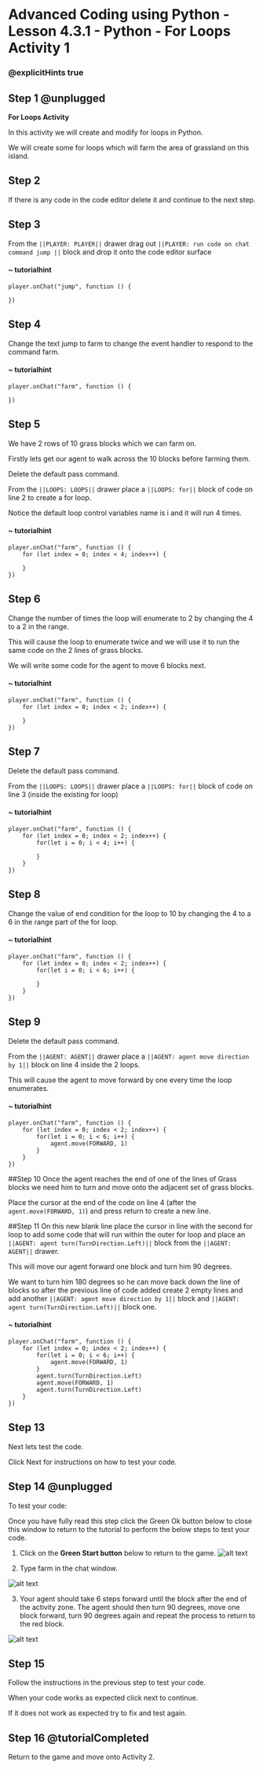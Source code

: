 # Advanced Coding using Python - Lesson 4.3.1 - Python - For Loops Activity 1

### @explicitHints true

## Step 1 @unplugged
**For Loops Activity**

In this activity we will create and modify for loops in Python.

We will create some for loops which will farm the area of grassland on this island.

## Step 2
If there is any code in the code editor delete it and continue to the next step. 

## Step 3 
From the ``||PLAYER: PLAYER||`` drawer drag out ``||PLAYER: run code on chat command jump ||`` block and drop it onto the code editor surface
#### ~ tutorialhint
```spy
player.onChat("jump", function () {
    
})
```

## Step 4 
Change the text jump to farm to change the event handler to respond to the command farm.
#### ~ tutorialhint
```spy
player.onChat("farm", function () {
    
})
```

## Step 5
We have 2 rows of 10 grass blocks which we can farm on.

Firstly lets get our agent to walk across the 10 blocks before farming them.

Delete the default pass command.

From the ``||LOOPS: LOOPS||`` drawer place a ``||LOOPS: for||`` block of code on line 2 to create a for loop.

Notice the default loop control variables name is i and it will run 4 times.

#### ~ tutorialhint
```spy
player.onChat("farm", function () {
    for (let index = 0; index < 4; index++) {
    	
    }   
})
```

## Step 6 
Change the number of times the loop will enumerate to 2 by changing the 4 to a 2 in the range.

This will cause the loop to enumerate twice and we will use it to run the same code on the 2 lines of grass blocks.

We will write some code for the agent to move 6 blocks next.
#### ~ tutorialhint
```spy
player.onChat("farm", function () {
    for (let index = 0; index < 2; index++) {
    	
    }   
})
```
## Step 7 
Delete the default pass command.

From the ``||LOOPS: LOOPS||`` drawer place a ``||LOOPS: for||`` block of code on line 3 (inside the existing for loop)
#### ~ tutorialhint
```spy
player.onChat("farm", function () {
    for (let index = 0; index < 2; index++) {
        for(let i = 0; i < 4; i++) {

        }    	
    }   
})
```
## Step 8 
Change the value of end condition for the loop to 10 by changing the 4 to a 6 in the range part of the for loop.
#### ~ tutorialhint
```spy
player.onChat("farm", function () {
    for (let index = 0; index < 2; index++) {
        for(let i = 0; i < 6; i++) {

        }    	
    }   
})
```
## Step 9 
Delete the default pass command.

From the ``||AGENT: AGENT||`` drawer place a ``||AGENT: agent move direction by 1||`` block on line 4 inside the 2 loops.

This will cause the agent to move forward by one every time the loop enumerates.
#### ~ tutorialhint
```spy
player.onChat("farm", function () {
    for (let index = 0; index < 2; index++) {
        for(let i = 0; i < 6; i++) {
            agent.move(FORWARD, 1)
        }    	
    }   
}) 
```
##Step 10
Once the agent reaches the end of one of the lines of Grass blocks we need him to turn and move onto the adjacent set of grass blocks.

Place the cursor at the end of the code on line 4 (after the `agent.move(FORWARD, 1)`) and press return to create a new line.

##Step 11
On this new blank line place the cursor in line with the second for loop to add some code that will run within the outer for loop and place an ``||AGENT: agent turn(TurnDirection.Left)||`` block from the ``||AGENT: AGENT||`` drawer.

This will move our agent forward one block and turn him 90 degrees. 

We want to turn him 180 degrees so he can move back down the line of blocks so after the previous line of code added create 2 empty lines and add another ``||AGENT: agent move direction by 1||`` block and ``||AGENT: agent turn(TurnDirection.Left)||`` block
one.
#### ~ tutorialhint
```spy
player.onChat("farm", function () {
    for (let index = 0; index < 2; index++) {
        for(let i = 0; i < 6; i++) {
            agent.move(FORWARD, 1)
        } 
        agent.turn(TurnDirection.Left)    
        agent.move(FORWARD, 1)
        agent.turn(TurnDirection.Left)  	
    }   
})
```

## Step 13
Next lets test the code.

Click Next for instructions on how to test your code.

## Step 14 @unplugged
To test your code:

Once you have fully read this step click the Green Ok button below to close this window to return to the tutorial to perform the below steps to test your code.

1. Click on the **Green Start button** below to return to the game.
![alt text](https://advancedpython.codingcredentials.com/Lesson3/3.2.1/images/1.jpg?raw=true "Start")

2. Type farm in the chat window.

![alt text](https://advancedpython.codingcredentials.com/Lesson4/4.3.1/images/1.jpg?raw=true "Test")

3. Your agent should take 6 steps forward until the block after the end of the activity zone. The agent should then turn 90 degrees, move one block forward, turn 90 degrees again and repeat the process to return to the red block.

![alt text](https://advancedpython.codingcredentials.com/Lesson4/4.3.1/images/2.jpg?raw=true "Test")

## Step 15
Follow the instructions in the previous step to test your code.

When your code works as expected click next to continue.

If it does not work as expected try to fix and test again.

## Step 16 @tutorialCompleted
Return to the game and move onto Activity 2.